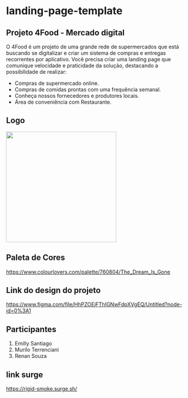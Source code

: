 # landing-page-template

## Projeto 4Food - Mercado digital
O 4Food é um projeto de uma grande rede de supermercados que está buscando se digitalizar e criar um sistema de compras e entregas recorrentes por aplicativo. Você precisa criar uma landing page que comunique velocidade e praticidade da solução, destacando a possibilidade de realizar: 

* Compras de supermercado online. 
* Compras de comidas prontas com uma frequência semanal.
* Conheça nossos fornecedores e produtores locais.
* Área de conveniência com Restaurante. 

## Logo
<img width="300" src="https://user-images.githubusercontent.com/84817937/131926389-6f0332f7-7ac9-437f-b006-416c23122ac4.png"/>

## Paleta de Cores
https://www.colourlovers.com/palette/760804/The_Dream_Is_Gone

## Link do design do projeto
https://www.figma.com/file/HhPZOEjFThIGNwFdpXVgEQ/Untitled?node-id=0%3A1

## Participantes
1. Emilly Santiago
2. Murilo Terrenciani
3. Renan Souza

## link surge
https://rigid-smoke.surge.sh/
